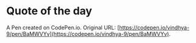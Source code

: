 # Quote of the day

A Pen created on CodePen.io. Original URL: [https://codepen.io/vindhya-9/pen/BaMWVYv](https://codepen.io/vindhya-9/pen/BaMWVYv).

